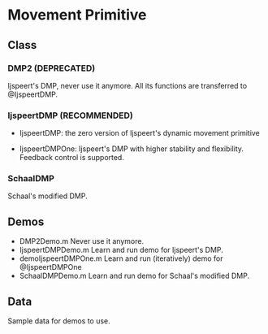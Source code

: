 # Movement Primitive

## Class

### DMP2 (DEPRECATED)

Ijspeert's DMP, never use it anymore. All its functions are transferred to @IjspeertDMP.

### IjspeertDMP (RECOMMENDED)

- IjspeertDMP: the zero version of Ijspeert's dynamic movement primitive

- IjspeertDMPOne: Ijspeert's DMP with higher stability and flexibility. Feedback control is supported.


### SchaalDMP

Schaal's modified DMP.

## Demos

- DMP2Demo.m            Never use it anymore.
- IjspeertDMPDemo.m     Learn and run demo for Ijspeert's DMP.
- demoIjspeertDMPOne.m     Learn and run (iteratively) demo for @IjspeertDMPOne
- SchaalDMPDemo.m       Learn and run demo for Schaal's modified DMP.


## Data

Sample data for demos to use.

